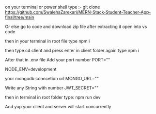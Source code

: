 on your terminal or power shell type :-  git clone https://github.com/SwalehaZarekari/MERN-Stack-Student-Teacher-App-final/tree/main

Or else go to code and download zip file after extracting it open into vs code

then in your terminal in root file type npm i

then type cd client and press enter  in client folder again  type npm i

 After that in .env file 
 Add your port number 
  PORT=""
  
  NODE_ENV=development
  
 your mongodb conncetion url
 MONGO_URL=""

 Write any String with number
 JWT_SECRET=""

 then in terminal in root folder type:  npm run dev

 
And yup your client and server will start concurrently

